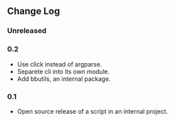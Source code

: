 ## Change Log

### Unreleased


### 0.2

- Use click instead of argparse.
- Separete cli into its own module.
- Add bbutils, an internal package.

### 0.1

- Open source release of a script in an internal project.
